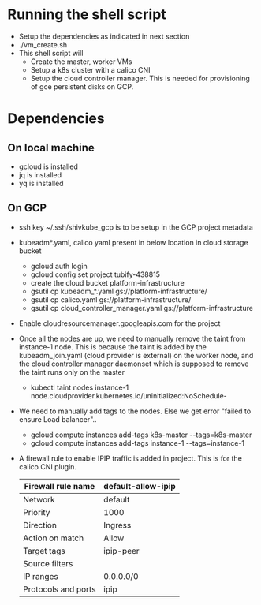 
# Running the shell script
 - Setup the dependencies as indicated in next section
 - ./vm_create.sh
 - This shell script will
   - Create the master, worker VMs
   - Setup a k8s cluster with a calico CNI
   - Setup the cloud controller manager. This is needed for
     provisioning of gce persistent disks on GCP.

# Dependencies

## On local machine
 - gcloud is installed
 - jq is installed
 - yq is installed

## On GCP
 - ssh key ~/.ssh/shivkube_gcp is to be setup in the GCP project metadata
 - kubeadm*.yaml, calico yaml present in below location in cloud storage bucket
   -  gcloud auth login
   -  gcloud config set project tubify-438815
   -  create the cloud bucket platform-infrastructure
   -  gsutil cp kubeadm_*.yaml gs://platform-infrastructure/
   -  gsutil cp calico.yaml gs://platform-infrastructure/
   -  gsutil cp cloud_controller_manager.yaml gs://platform-infrastructure
 - Enable cloudresourcemanager.googleapis.com for the project
 - Once all the nodes are up, we need to manually remove the taint 
   from instance-1 node. This is because the taint is added by the
   kubeadm_join.yaml (cloud provider is external) on the worker
   node, and the cloud controller manager daemonset which is 
   supposed to remove the taint runs only on the master
   - kubectl taint nodes instance-1 node.cloudprovider.kubernetes.io/uninitialized:NoSchedule-
 - We need to manually add tags to the nodes. Else we get 
   error "failed to ensure Load balancer"..
   - gcloud compute instances add-tags k8s-master --tags=k8s-master
   - gcloud compute instances add-tags instance-1 --tags=instance-1

 - A firewall rule to enable IPIP traffic is added in project. This
   is for the calico CNI plugin.

   | Firewall rule name | default-allow-ipip  |
   |--------------------|---------------------|
   | Network            | default             |
   | Priority           | 1000                |
   | Direction          | Ingress             |
   | Action on match    | Allow               |
   | Target tags        | ipip-peer           |
   | Source filters     |                     |
   | IP ranges          | 0.0.0.0/0           |
   | Protocols and ports| ipip                |
                                            
